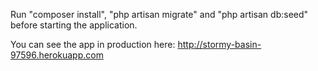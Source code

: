 Run "composer install", "php artisan migrate" and "php artisan db:seed" before starting the application.

You can see the app in production here: http://stormy-basin-97596.herokuapp.com
